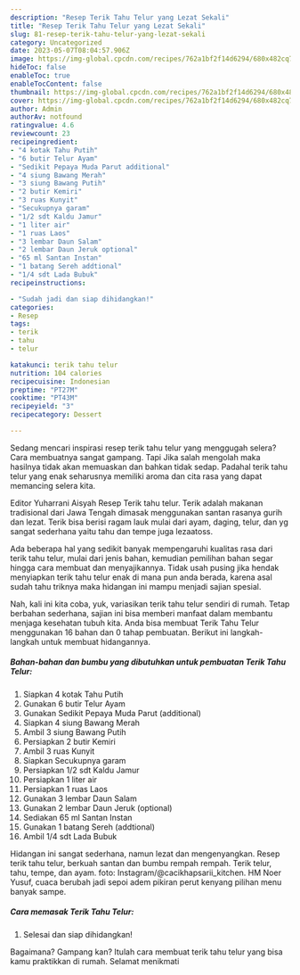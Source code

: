 ```yaml
---
description: "Resep Terik Tahu Telur yang Lezat Sekali"
title: "Resep Terik Tahu Telur yang Lezat Sekali"
slug: 81-resep-terik-tahu-telur-yang-lezat-sekali
category: Uncategorized
date: 2023-05-07T08:04:57.906Z
image: https://img-global.cpcdn.com/recipes/762a1bf2f14d6294/680x482cq70/terik-tahu-telur-foto-resep-utama.jpg
hideToc: false
enableToc: true
enableTocContent: false
thumbnail: https://img-global.cpcdn.com/recipes/762a1bf2f14d6294/680x482cq70/terik-tahu-telur-foto-resep-utama.jpg
cover: https://img-global.cpcdn.com/recipes/762a1bf2f14d6294/680x482cq70/terik-tahu-telur-foto-resep-utama.jpg
author: Admin
authorAv: notfound
ratingvalue: 4.6
reviewcount: 23
recipeingredient:
- "4 kotak Tahu Putih"
- "6 butir Telur Ayam"
- "Sedikit Pepaya Muda Parut additional"
- "4 siung Bawang Merah"
- "3 siung Bawang Putih"
- "2 butir Kemiri"
- "3 ruas Kunyit"
- "Secukupnya garam"
- "1/2 sdt Kaldu Jamur"
- "1 liter air"
- "1 ruas Laos"
- "3 lembar Daun Salam"
- "2 lembar Daun Jeruk optional"
- "65 ml Santan Instan"
- "1 batang Sereh addtional"
- "1/4 sdt Lada Bubuk"
recipeinstructions:

- "Sudah jadi dan siap dihidangkan!"
categories:
- Resep
tags:
- terik
- tahu
- telur

katakunci: terik tahu telur 
nutrition: 104 calories
recipecuisine: Indonesian
preptime: "PT27M"
cooktime: "PT43M"
recipeyield: "3"
recipecategory: Dessert

---
```



Sedang mencari inspirasi resep terik tahu telur yang menggugah selera? Cara membuatnya sangat gampang. Tapi Jika salah mengolah maka hasilnya tidak akan memuaskan dan bahkan tidak sedap. Padahal terik tahu telur yang enak seharusnya memiliki aroma dan cita rasa yang dapat memancing selera kita.


Editor Yuharrani Aisyah Resep Terik tahu telur. Terik adalah makanan tradisional dari Jawa Tengah dimasak menggunakan santan rasanya gurih dan lezat. Terik bisa berisi ragam lauk mulai dari ayam, daging, telur, dan yg sangat sederhana yaitu tahu dan tempe juga lezaatoss.

Ada beberapa hal yang sedikit banyak mempengaruhi kualitas rasa dari terik tahu telur, mulai dari jenis bahan, kemudian pemilihan bahan segar hingga cara membuat dan menyajikannya. Tidak usah pusing jika hendak menyiapkan terik tahu telur enak di mana pun anda berada, karena asal sudah tahu triknya maka hidangan ini mampu menjadi sajian spesial.


Nah, kali ini kita coba, yuk, variasikan terik tahu telur sendiri di rumah. Tetap berbahan sederhana, sajian ini bisa memberi manfaat dalam membantu menjaga kesehatan tubuh kita. Anda bisa membuat Terik Tahu Telur menggunakan 16 bahan dan 0 tahap pembuatan. Berikut ini langkah-langkah untuk membuat hidangannya.

<!--inarticleads1-->

##### Bahan-bahan dan bumbu yang dibutuhkan untuk pembuatan Terik Tahu Telur:

1. Siapkan 4 kotak Tahu Putih
1. Gunakan 6 butir Telur Ayam
1. Gunakan Sedikit Pepaya Muda Parut (additional)
1. Siapkan 4 siung Bawang Merah
1. Ambil 3 siung Bawang Putih
1. Persiapkan 2 butir Kemiri
1. Ambil 3 ruas Kunyit
1. Siapkan Secukupnya garam
1. Persiapkan 1/2 sdt Kaldu Jamur
1. Persiapkan 1 liter air
1. Persiapkan 1 ruas Laos
1. Gunakan 3 lembar Daun Salam
1. Gunakan 2 lembar Daun Jeruk (optional)
1. Sediakan 65 ml Santan Instan
1. Gunakan 1 batang Sereh (addtional)
1. Ambil 1/4 sdt Lada Bubuk


Hidangan ini sangat sederhana, namun lezat dan mengenyangkan. Resep terik tahu telur, berkuah santan dan bumbu rempah rempah. Terik telur, tahu, tempe, dan ayam. foto: Instagram/@cacikhapsarii_kitchen. HM Noer Yusuf, cuaca berubah jadi sepoi adem pikiran perut kenyang pilihan menu banyak sampe. 

<!--inarticleads2-->

##### Cara memasak Terik Tahu Telur:


1. Selesai dan siap dihidangkan!



Bagaimana? Gampang kan? Itulah cara membuat terik tahu telur yang bisa kamu praktikkan di rumah. Selamat menikmati
